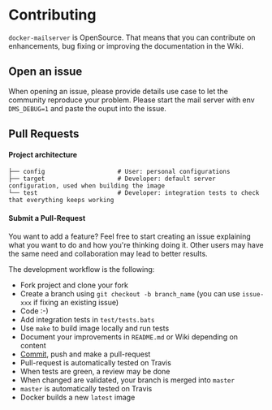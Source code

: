# Contributing

`docker-mailserver` is OpenSource. That means that you can contribute on enhancements, bug fixing or improving the documentation in the Wiki.

## Open an issue

When opening an issue, please provide details use case to let the community reproduce your problem.
Please start the mail server with env `DMS_DEBUG=1` and paste the ouput into the issue.

## Pull Requests

#### Project architecture

    ├── config                    # User: personal configurations
    ├── target                    # Developer: default server configuration, used when building the image
    └── test                      # Developer: integration tests to check that everything keeps working

#### Submit a Pull-Request

You want to add a feature? Feel free to start creating an issue explaining what you want to do and how you're thinking doing it. Other users may have the same need and collaboration may lead to better results.

The development workflow is the following:

- Fork project and clone your fork
- Create a branch using `git checkout -b branch_name` (you can use `issue-xxx` if fixing an existing issue)
- Code :-)
- Add integration tests in `test/tests.bats`
- Use `make` to build image locally and run tests
- Document your improvements in `README.md` or Wiki depending on content
- [Commit](https://help.github.com/articles/closing-issues-via-commit-messages/), push and make a pull-request
- Pull-request is automatically tested on Travis
- When tests are green, a review may be done
- When changed are validated, your branch is merged into `master`
- `master` is automatically tested on Travis
- Docker builds a new `latest` image
